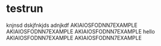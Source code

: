 # testrun
knjnsd
dskjfnkjds
adnjkdf
AKIAIOSFODNN7EXAMPLE
AKIAIOSFODNN7EXAMPLE
AKIAIOSFODNN7EXAMPLE
hello
AKIAIOSFODNN7EXAMPLE
AKIAIOSFODNN7EXAMPLE
